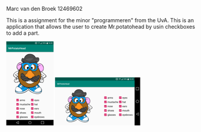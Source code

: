 Marc van den Broek
12469602

This is a assignment for the minor "programmeren" from the UvA. 
This is an application that allows the user to create Mr.potatohead by usin checkboxes to add a part.

<img src="https://github.com/broekm006/Mr_Potatohead/blob/master/doc/main.png" height="15%" width="25%"/> <img src="https://github.com/broekm006/Mr_Potatohead/blob/master/doc/landscape.png" height="40%" width="45%"/>


